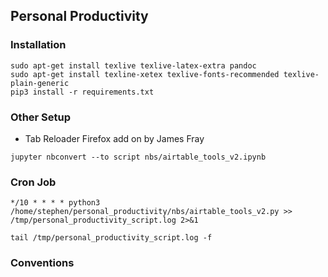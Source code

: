 ## Personal Productivity

### Installation
```
sudo apt-get install texlive texlive-latex-extra pandoc
sudo apt-get install texline-xetex texlive-fonts-recommended texlive-plain-generic
pip3 install -r requirements.txt
```
### Other Setup
- Tab Reloader Firefox add on by James Fray

```
jupyter nbconvert --to script nbs/airtable_tools_v2.ipynb
```

### Cron Job
```
*/10 * * * * python3 /home/stephen/personal_productivity/nbs/airtable_tools_v2.py >> /tmp/personal_productivity_script.log 2>&1
```
```
tail /tmp/personal_productivity_script.log -f
```

### Conventions
